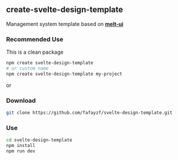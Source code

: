 ## create-svelte-design-template

Management system template based on [**melt-ui**](https://github.com/melt-ui/melt-ui)


### Recommended Use

This is a clean package
```sh
npm create svelte-design-template
# or custom name
npm create svelte-design-template my-project
```

or

### Download
```sh
git clone https://github.com/fafayzf/svelte-design-template.git
```


### Use
```sh
cd svelte-design-template
npm install
npm run dev
```
